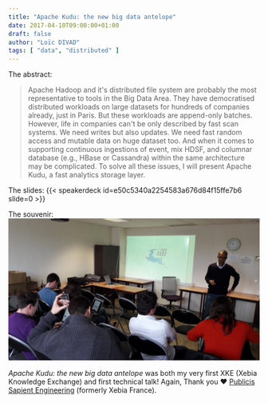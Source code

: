 ```yaml
---
title: "Apache Kudu: the new big data antelope"
date: 2017-04-10T09:00:00+01:00
draft: false
author: "Loïc DIVAD"
tags: [ "data", "distributed" ]
---
```


The abstract:
> Apache Hadoop and it's distributed file system are probably the most representative to tools in the Big Data Area. They have democratised distributed workloads on large datasets for hundreds of companies already, just in Paris. But these workloads are append-only batches. However, life in companies can't be only described by fast scan systems. We need writes but also updates. We need fast random access and mutable data on huge dataset too. And when it comes to supporting continuous ingestions of event, mix HDSF, and columnar database (e.g., HBase or Cassandra) within the same architecture may be complicated. To solve all these issues, I will present Apache Kudu, a fast analytics storage layer.

The slides:
{{< speakerdeck id=e50c5340a2254583a676d84f15ffe7b6 slide=0 >}}  
  
The souvenir:   
![Begining of the talk in Paris, 156 Boulevard Haussmann](/images/talks/00_apache_kudu.jpg)

_Apache Kudu: the new big data antelope_ was both my very first XKE (Xebia Knowledge Exchange) and first technical talk!
Again, Thank you ❤️ [Publicis Sapient Engineering](https://medium.com/xebia-france) (formerly Xebia France).  